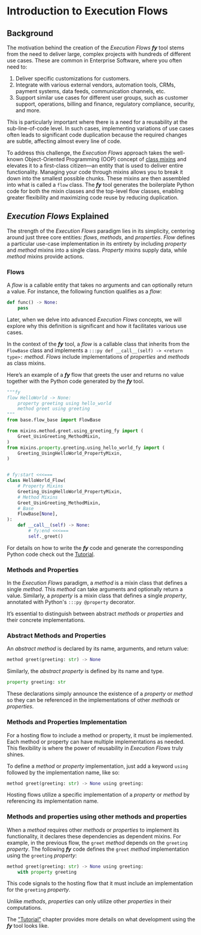 # Introduction to Execution Flows

## Background

The motivation behind the creation of the _Execution Flows_ ___fy___ tool stems from the need to deliver large, complex projects with hundreds of different use cases. These are common in Enterprise Software, where you often need to:

1. Deliver specific customizations for customers.
2. Integrate with various external vendors, automation tools, CRMs, payment systems, data feeds, communication channels, etc.
3. Support similar use cases for different user groups, such as customer support, operations, billing and finance, regulatory compliance, security, and more.

This is particularly important where there is a need for a reusability at the sub-line-of-code level. In such cases, implementing variations of use cases often leads to significant code duplication because the required changes are subtle, affecting almost every line of code.

To address this challenge, the _Execution Flows_ approach takes the well-known Object-Oriented Programming (OOP) concept of [class mixins](https://en.wikipedia.org/wiki/Mixin) and elevates it to a first-class citizen—an entity that is used to deliver entire functionality. Managing your code through mixins allows you to break it down into the smallest possible chunks. These mixins are then assembled into what is called a `flow` class. The ___fy___ tool generates the boilerplate Python code for both the mixin classes and the top-level flow classes, enabling greater flexibility and maximizing code reuse by reducing duplication.

## _Execution Flows_ Explained

The strength of the _Execution Flows_ paradigm lies in its simplicity, centering around just three core entities: _flows_, _methods_, and _properties_. _Flow_ defines a particular use-case implementation in its entirety by including _property_ and _method_ mixins into a single class. _Property_ mixins supply data, while _method_ mixins provide actions.

### Flows

A _flow_ is a callable entity that takes no arguments and can optionally return a value. For instance, the following function qualifies as a _flow_:

```py
def func() -> None:
    pass
```

Later, when we delve into advanced _Execution Flows_ concepts, we will explore why this definition is significant and how it facilitates various use cases.

In the context of the ___fy___ tool, a _flow_ is a callable class that inherits from the `FlowBase` class and implements a `:::py def __call__(self) -> <return type>:` _method_.
_Flows_ include implementations of _properties_ and _methods_ as class mixins.

Here’s an example of a ___fy___ flow that greets the user and returns no value together with the Python code generated by the ___fy___ tool.

```python title="flows/hello_worlg_using_greeting_fy.py" linenums="1"
"""fy
flow HelloWorld -> None:
    property greeting using hello_world
    method greet using greeting
"""
from base.flow_base import FlowBase

from mixins.method.greet.using_greeting_fy import (
    Greet_UsinGreeting_MethodMixin,
)
from mixins.property.greeting.using_hello_world_fy import (
    Greeting_UsingHelloWorld_PropertyMixin,
)


# fy:start <<<===
class HelloWorld_Flow(
    # Property Mixins
    Greeting_UsingHelloWorld_PropertyMixin,
    # Method Mixins
    Greet_UsinGreeting_MethodMixin,
    # Base
    FlowBase[None],
):
    def __call__(self) -> None:
        # fy:end <<<===
        self._greet()
```

For details on how to write the ___fy___ code and generate the corresponding Python code check out the [Tutorial](./tutorial/flow/flow/).

### Methods and Properties

In the _Execution Flows_ paradigm, a _method_ is a mixin class that defines a single _method_. This _method_ can take arguments and optionally return a value. Similarly, a _property_ is a mixin class that defines a single _property_, annotated with Python's `:::py @property` decorator.

It’s essential to distinguish between abstract _methods_ or _properties_ and their concrete implementations.

### Abstract Methods and Properties

An _abstract method_ is declared by its name, arguments, and return value:

```py
method greet(greeting: str) -> None
```
Similarly, the _abstract property_ is defined by its name and type.

```py
property greeting: str
```
These declarations simply announce the existence of a _property_ or _method_ so they can be referenced in the implementations of other _methods_ or _properties_.

### Methods and Properties Implementation

For a hosting flow to include a method or property, it must be implemented. Each method or property can have multiple implementations as needed. This flexibility is where the power of reusability in _Execution Flows_ truly shines. 

To define a _method_ or _property_ implementation, just add a keyword `using` followed by the implementation name, like so:

```py
method greet(greeting: str) -> None using greeting:
```

Hosting flows utilize a specific implementation of a _property_ or _method_ by referencing its implementation name.

### Methods and properties using other methods and properties

When a _method_ requires other _methods_ or _properties_ to implement its functionality, it declares these dependencies as dependent mixins. For example, in the previous flow, the `greet` _method_ depends on the `greeting` _property_. The following ___fy___ code defines the `greet` _method_ implementation using the `greeting` _property_:

```py
method greet(greeting: str) -> None using greeting:
    with property greeting
```

This code signals to the hosting flow that it must include an implementation for the `greeting` _property_.

Unlike _methods_, _properties_ can only utilize other _properties_ in their computations.

The ["Tutorial"](./tutorial/flow/flow) chapter provides more details on what development using the ___fy___ tool looks like.

